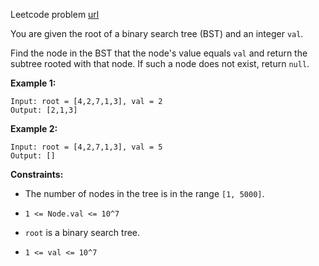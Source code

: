 Leetcode problem [url](https://leetcode.com/problems/search-in-a-binary-search-tree)


You are given the root of a binary search tree (BST) and an integer `val`.

Find the node in the BST that the node's value equals `val` and return the subtree rooted with that node. If such a node does not exist, return `null`.

**Example 1:**
```
Input: root = [4,2,7,1,3], val = 2
Output: [2,1,3]
```

**Example 2:**
```
Input: root = [4,2,7,1,3], val = 5
Output: []
```

**Constraints:**

- The number of nodes in the tree is in the range `[1, 5000]`.

- `1 <= Node.val <= 10^7`

- `root` is a binary search tree.

- `1 <= val <= 10^7`